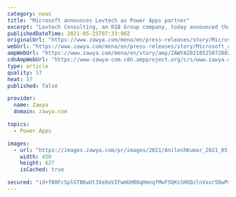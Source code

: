 ```yaml
---
category: news
title: "Microsoft announces Levtech as Power Apps partner"
excerpt: "Levtech Consulting, an RIB Group company, today announced that it has extended its partnership with Microsoft to be a certified Power Apps Partner - demonstrating its ability to build custom and value-added solutions for its customers globally. Levtech ..."
publishedDateTime: 2021-05-25T07:33:00Z
originalUrl: "https://www.zawya.com/mena/en/press-releases/story/Microsoft_announces_Levtech_as_Power_Apps_partner-ZAWYA20210525072802/"
webUrl: "https://www.zawya.com/mena/en/press-releases/story/Microsoft_announces_Levtech_as_Power_Apps_partner-ZAWYA20210525072802/"
ampWebUrl: "https://www.zawya.com/mena/en/story/amp/ZAWYA20210525072802/"
cdnAmpWebUrl: "https://www-zawya-com.cdn.ampproject.org/c/s/www.zawya.com/mena/en/story/amp/ZAWYA20210525072802/"
type: article
quality: 57
heat: 57
published: false

provider:
  name: Zawya
  domain: zawya.com

topics:
  - Power Apps

images:
  - url: "https://images.zawya.com/pr/images/2021/AnileshKumar_2021_05_25.JPG"
    width: 450
    height: 627
    isCached: true

secured: "id+fB0FcSplGTBKwUt3Xa9aVIFwmUHB0qHmnqfMwF5QKsSHUQzlnVxur5DwPmnf3y+5N2rTqHwE7fDXzU3Iwes8O8TSe2V/BIQIX5KaEl3QB+un4mk0KBNOowdpIms+48R8Lz0+CrOln8eCT8pGvtqstWZUV9f+kr4jyw5XkTh5UfpLY+j+WhDaIOEsnWzaKALSAVzCSJcc3k1/rWLcoH3U1q7GIONRCC1TnYk/9wJ8bQ81CQcO2Mg+bqcaghS+YgO/LXRBTXCNJ71p4tUvl+2hoXXXbe96lZ9hFQ4hmtjeyW9ey2lmuHVLbh/eFBf5ZxDvsNONZdkFHxRJkCnYzeapo0gHJOxDOx09xt2AesIE=;2Rf6QEJxK0SOpPCBiPbmcw=="
---
```



